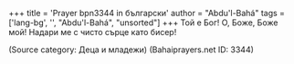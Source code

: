 +++
title = 'Prayer bpn3344 in български'
author = "Abdu'l-Bahá"
tags = ['lang-bg', '', "Abdu'l-Bahá", "unsorted"]
+++
Той е Бог! О, Боже, Боже мой! Надари ме с чисто сърце като бисер!

(Source category: Деца и младежи)
(Bahaiprayers.net ID: 3344)
